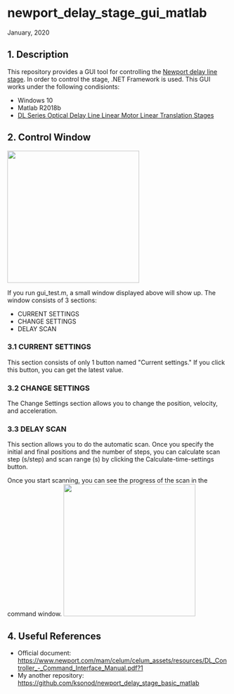 # newport_delay_stage_gui_matlab
January, 2020

## 1. Description
This repository provides a GUI tool for controlling the [Newport delay line stage](https://www.newport.com/f/delay-line-stages). In order to control the stage, .NET Framework is used. This GUI works under the following condisionts:
- Windows 10
- Matlab R2018b 
- [DL Series Optical Delay Line Linear Motor Linear Translation Stages](https://www.newport.com/f/delay-line-stages)

## 2. Control Window
<img src="https://github.com/ksonod/newport_delay_stage_gui_matlab/blob/master/dls_matlab1.PNG" width="300px">  
  
If you run gui_test.m, a small window displayed above will show up. The window consists of 3 sections:
- CURRENT SETTINGS
- CHANGE SETTINGS
- DELAY SCAN

### 3.1 CURRENT SETTINGS
This section consists of only 1 button named "Current settings." If you click this button, you can get the latest value. 

### 3.2 CHANGE SETTINGS
The Change Settings section allows you to change the position, velocity, and acceleration. 

### 3.3 DELAY SCAN
This section allows you to do the automatic scan. Once you specify the initial and final positions and the number of steps, you can calculate scan step (s/step) and scan range (s) by clicking the Calculate-time-settings button.  
  
Once you start scanning, you can see the progress of the scan in the command window.
<img src="https://github.com/ksonod/newport_delay_stage_gui_matlab/blob/master/dls_matlab2.PNG" width="300px">  

## 4. Useful References
- Official document: https://www.newport.com/mam/celum/celum_assets/resources/DL_Controller_-_Command_Interface_Manual.pdf?1
- My another repository: https://github.com/ksonod/newport_delay_stage_basic_matlab
